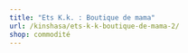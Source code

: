 ```yaml
---
title: "Ets K.k. : Boutique de mama"
url: /kinshasa/ets-k-k-boutique-de-mama-2/
shop: commodité
---
```

